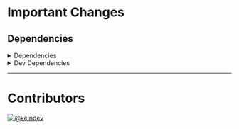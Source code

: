 # Important Changes

## Dependencies

<details>
<summary>Dependencies</summary>

- Changed **[string-width](https://www.npmjs.com/package/string-width)** from `^5.1.0` to `^5.1.2`

</details>

<details>
<summary>Dev Dependencies</summary>

- Changed **[@tagproject/docs-shared-config](https://www.npmjs.com/package/@tagproject/docs-shared-config)** from `^1.0.1` to `^1.0.2`
- Changed **[@tagproject/ts-package-shared-config](https://www.npmjs.com/package/@tagproject/ts-package-shared-config)** from `^7.2.3` to `^7.3.0`
- Changed **[@tagproject/vscode-shared-config](https://www.npmjs.com/package/@tagproject/vscode-shared-config)** from `^1.2.2` to `^1.2.3`
- Changed **[@types/jest](https://www.npmjs.com/package/@types/jest)** from `^27.4.0` to `^27.4.1`
- Changed **[@types/node](https://www.npmjs.com/package/@types/node)** from `^17.0.18` to `^17.0.21`
- Changed **[@typescript-eslint/eslint-plugin](https://www.npmjs.com/package/@typescript-eslint/eslint-plugin)** from `^5.12.0` to `^5.15.0`
- Changed **[@typescript-eslint/parser](https://www.npmjs.com/package/@typescript-eslint/parser)** from `^5.12.0` to `^5.15.0`
- Changed **[changelog-guru](https://www.npmjs.com/package/changelog-guru)** from `^4.0.2` to `^4.0.3`
- Changed **[cspell](https://www.npmjs.com/package/cspell)** from `^5.18.5` to `^5.19.2`
- Changed **[eslint](https://www.npmjs.com/package/eslint)** from `^8.9.0` to `^8.11.0`
- Changed **[eslint-config-prettier](https://www.npmjs.com/package/eslint-config-prettier)** from `^8.3.0` to `^8.5.0`
- Changed **[ghinfo](https://www.npmjs.com/package/ghinfo)** from `^3.0.3` to `^3.0.4`
- Changed **[prettier](https://www.npmjs.com/package/prettier)** from `^2.5.1` to `^2.6.0`
- Changed **[ts-node](https://www.npmjs.com/package/ts-node)** from `^10.5.0` to `^10.7.0`
- Changed **[typescript](https://www.npmjs.com/package/typescript)** from `^4.5.5` to `^4.6.2`

</details>

---

# Contributors

[![@keindev](https://avatars.githubusercontent.com/u/4527292?v=4&s=40)](https://github.com/keindev)
